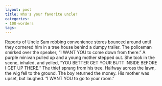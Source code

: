 ```yaml
---
layout: post
title: Who's your favorite uncle?
categories:
- 100-worders
tags: 
---
```

Reports of Uncle Sam robbing convenience stores bounced around until they cornered him in a tree house behind a dumpy trailer. The policeman smirked over the speaker, “I WANT YOU to come down from there.”
A purple minivan pulled up and a young mother stepped out. She took in the scene, inhaled, and yelled, “YOU BETTER GET YOUR BUTT INSIDE BEFORE I GET UP THERE.”
The thief sprang from his tree. Halfway across the lawn, the wig fell to the ground.
The boy returned the money. His mother was upset, but laughed. “I WANT YOU to go to your room.”
